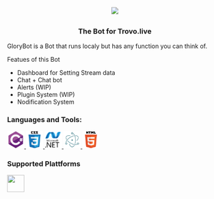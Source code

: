 ﻿<h1 align="center"><img src="https://cdn.discordapp.com/attachments/1020774227403620504/1023590723779579974/GloryBot.png"></h1>
<h3 align="center">The Bot for Trovo.live</h3>

GloryBot is a Bot that runs localy but has any function you can think of.

<p>Featues of this Bot</p>


- Dashboard for Setting Stream data
- Chat + Chat bot
- Alerts (WIP)
- Plugin System (WIP)
- Nodification System

<h3 align="left">Languages and Tools:</h3>
<p align="left"> <a href="https://www.w3schools.com/cs/" target="_blank" rel="noreferrer"> <img src="https://raw.githubusercontent.com/devicons/devicon/master/icons/csharp/csharp-original.svg" alt="csharp" width="40" height="40"/> </a> <a href="https://www.w3schools.com/css/" target="_blank" rel="noreferrer"> <img src="https://raw.githubusercontent.com/devicons/devicon/master/icons/css3/css3-original-wordmark.svg" alt="css3" width="40" height="40"/> </a> <a href="https://dotnet.microsoft.com/" target="_blank" rel="noreferrer"> <img src="https://raw.githubusercontent.com/devicons/devicon/master/icons/dot-net/dot-net-original-wordmark.svg" alt="dotnet" width="40" height="40"/> </a> <a href="https://www.electronjs.org" target="_blank" rel="noreferrer"> <img src="https://raw.githubusercontent.com/devicons/devicon/master/icons/electron/electron-original.svg" alt="electron" width="40" height="40"/> </a> <a href="https://www.w3.org/html/" target="_blank" rel="noreferrer"> <img src="https://raw.githubusercontent.com/devicons/devicon/master/icons/html5/html5-original-wordmark.svg" alt="html5" width="40" height="40"/> </a> </p>

<h3 align="left">Supported Plattforms</h3>
<p align="left"><img src="https://static.giga.de/wp-content/uploads/2013/09/Windows-Vista-Logo.png" width="40" height="40"></p>